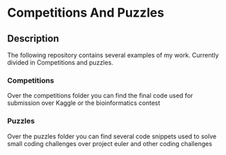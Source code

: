# Competitions And Puzzles
## Description 
The following repository contains several examples of my work. Currently divided in Competitions and puzzles. 

### Competitions 
Over the competitions folder you can find the final code used for submission over Kaggle or the bioinformatics contest 

### Puzzles
Over the puzzles folder you can find several code snippets used to solve small coding challenges over project euler and other coding challenges

